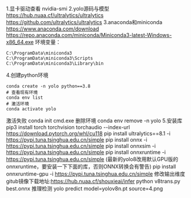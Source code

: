 1.显卡驱动查看 nvidia-smi 
2.yolo源码与模型 https://hub.nuaa.cf/ultralytics/ultralytics https://github.com/ultralytics/ultralytics 
3.anaconda和miniconda https://www.anaconda.com/download https://repo.anaconda.com/miniconda/Miniconda3-latest-Windows-x86_64.exe
环境变量：
```
C:\ProgramData\miniconda3 
C:\ProgramData\miniconda3\Scripts 
C:\ProgramData\miniconda3\Library\bin 
```


4.创建python环境 

```shell
conda create -n yolo python==3.8 
# 查看现有环境
conda env list
# 激活环境 
conda activate yolo
```

   激活失败 conda init cmd.exe 删除环境 conda env remove -n yolo 5.安装库 pip3 install torch torchvision torchaudio --index-url https://download.pytorch.org/whl/cu118 pip install ultralytics==8.1 -i https://pypi.tuna.tsinghua.edu.cn/simple pip install onnx -i https://pypi.tuna.tsinghua.edu.cn/simple pip install onnxsim -i https://pypi.tuna.tsinghua.edu.cn/simple pip install onnxruntime -i https://pypi.tuna.tsinghua.edu.cn/simple (最新的yolo8改用默认GPU版的onnxruntime，要安装一下下面的库，否则ONNX转换会有警告) pip install onnxruntime-gpu -i https://pypi.tuna.tsinghua.edu.cn/simple 修改输出维度 gitub镜像下载地址:https://hub.nuaa.cf/shouxieai/infer python v8trans.py best.onnx 推理检测 yolo predict model=yolov8n.pt source=4.png